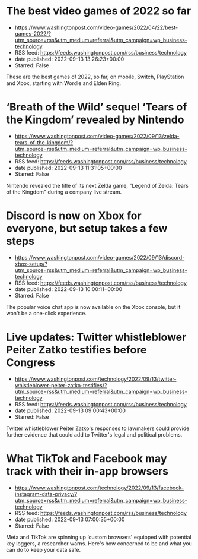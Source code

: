 # The best video games of 2022 so far
 - https://www.washingtonpost.com/video-games/2022/04/22/best-games-2022/?utm_source=rss&utm_medium=referral&utm_campaign=wp_business-technology
 - RSS feed: https://feeds.washingtonpost.com/rss/business/technology
 - date published: 2022-09-13 13:26:23+00:00
 - Starred: False

These are the best games of 2022, so far, on mobile, Switch, PlayStation and Xbox, starting with Wordle and Elden Ring.

# ‘Breath of the Wild’ sequel ‘Tears of the Kingdom’ revealed by Nintendo
 - https://www.washingtonpost.com/video-games/2022/09/13/zelda-tears-of-the-kingdom/?utm_source=rss&utm_medium=referral&utm_campaign=wp_business-technology
 - RSS feed: https://feeds.washingtonpost.com/rss/business/technology
 - date published: 2022-09-13 11:31:05+00:00
 - Starred: False

Nintendo revealed the title of its next Zelda game, "Legend of Zelda: Tears of the Kingdom" during a company live stream.

# Discord is now on Xbox for everyone, but setup takes a few steps
 - https://www.washingtonpost.com/video-games/2022/09/13/discord-xbox-setup/?utm_source=rss&utm_medium=referral&utm_campaign=wp_business-technology
 - RSS feed: https://feeds.washingtonpost.com/rss/business/technology
 - date published: 2022-09-13 10:00:11+00:00
 - Starred: False

The popular voice chat app is now available on the Xbox console, but it won't be a one-click experience.

# Live updates: Twitter whistleblower Peiter Zatko testifies before Congress
 - https://www.washingtonpost.com/technology/2022/09/13/twitter-whistleblower-peiter-zatko-testifies/?utm_source=rss&utm_medium=referral&utm_campaign=wp_business-technology
 - RSS feed: https://feeds.washingtonpost.com/rss/business/technology
 - date published: 2022-09-13 09:00:43+00:00
 - Starred: False

Twitter whistleblower Peiter Zatko's responses to lawmakers could provide further evidence that could add to Twitter's legal and political problems.

# What TikTok and Facebook may track with their in-app browsers
 - https://www.washingtonpost.com/technology/2022/09/13/facebook-instagram-data-privacy/?utm_source=rss&utm_medium=referral&utm_campaign=wp_business-technology
 - RSS feed: https://feeds.washingtonpost.com/rss/business/technology
 - date published: 2022-09-13 07:00:35+00:00
 - Starred: False

Meta and TikTok are spinning up ‘custom browsers' equipped with potential key loggers, a researcher warns. Here's how concerned to be and what you can do to keep your data safe.
